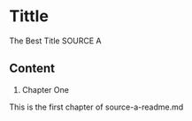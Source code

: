 # Tittle
The Best Title SOURCE A

## Content

1. Chapter One

This is the first chapter of source-a-readme.md
